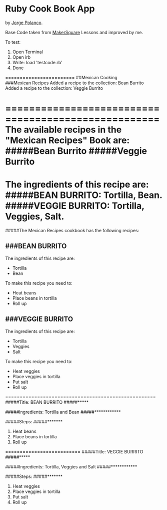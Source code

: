 # Ruby Cook Book App

by [Jorge Polanco](http://www.drjorgepolanco.com/).

Base Code taken from [MakerSquare](http://www.makersquare.com/) Lessons and improved by me.

To test:

1. Open Terminal
2. Open irb
3. Write: load 'testcode.rb'
4. Done

========================
##Mexican Cooking <br>
###Mexican Recipes
Added a recipe to the collection: Bean Burrito <br>
Added a recipe to the collection: Veggie Burrito

====================================================
The available recipes in the "Mexican Recipes" Book are:
#####Bean Burrito
#####Veggie Burrito
==========================
The ingredients of this recipe are:
#####BEAN BURRITO: Tortilla, Bean.
#####VEGGIE BURRITO: Tortilla, Veggies, Salt.
==========================
#####The Mexican Recipes cookbook has the following recipes:

###BEAN BURRITO
---------------

The ingredients of this recipe are: <br>
- Tortilla <br>
- Bean


To make this recipe you need to: <br>
- Heat beans <br>
- Place beans in tortilla <br>
- Roll up




###VEGGIE BURRITO
---------------

The ingredients of this recipe are: <br>
- Tortilla <br>
- Veggies <br>
- Salt



To make this recipe you need to: <br>
- Heat veggies <br>
- Place veggies in tortilla <br>
- Put salt <br>
- Roll up




====================================================
#####Title: BEAN BURRITO
#####*****

#####Ingredients: Tortilla and Bean
#####************

#####Steps:
#####*******
1. Heat beans
2. Place beans in tortilla
3. Roll up

==========================
#####Title: VEGGIE BURRITO
#####*****

#####Ingredients: Tortilla, Veggies and Salt
#####************

#####Steps:
#####*******
1. Heat veggies
2. Place veggies in tortilla
3. Put salt
4. Roll up